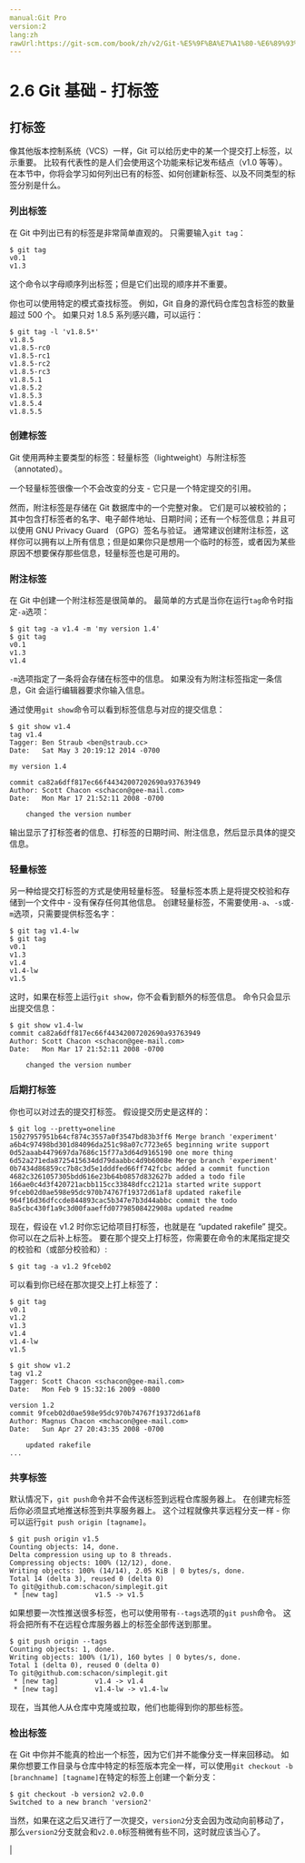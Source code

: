 ```yaml
---
manual:Git Pro
version:2
lang:zh
rawUrl:https://git-scm.com/book/zh/v2/Git-%E5%9F%BA%E7%A1%80-%E6%89%93%E6%A0%87%E7%AD%BE
---
```



# 2.6 Git 基础 - 打标签

## 打标签<a name="r_git_tagging"></a>


像其他版本控制系统（VCS）一样，Git 可以给历史中的某一个提交打上标签，以示重要。 比较有代表性的是人们会使用这个功能来标记发布结点（v1.0 等等）。 在本节中，你将会学习如何列出已有的标签、如何创建新标签、以及不同类型的标签分别是什么。



### 列出标签<a name="_列出标签"></a>


在 Git 中列出已有的标签是非常简单直观的。 只需要输入`git tag`：



```
$ git tag
v0.1
v1.3
```




这个命令以字母顺序列出标签；但是它们出现的顺序并不重要。




你也可以使用特定的模式查找标签。 例如，Git 自身的源代码仓库包含标签的数量超过 500 个。 如果只对 1.8.5 系列感兴趣，可以运行：



```
$ git tag -l 'v1.8.5*'
v1.8.5
v1.8.5-rc0
v1.8.5-rc1
v1.8.5-rc2
v1.8.5-rc3
v1.8.5.1
v1.8.5.2
v1.8.5.3
v1.8.5.4
v1.8.5.5
```




### 创建标签<a name="_创建标签"></a>


Git 使用两种主要类型的标签：轻量标签（lightweight）与附注标签（annotated）。




一个轻量标签很像一个不会改变的分支 - 它只是一个特定提交的引用。




然而，附注标签是存储在 Git 数据库中的一个完整对象。 它们是可以被校验的；其中包含打标签者的名字、电子邮件地址、日期时间；还有一个标签信息；并且可以使用 GNU Privacy Guard （GPG）签名与验证。 通常建议创建附注标签，这样你可以拥有以上所有信息；但是如果你只是想用一个临时的标签，或者因为某些原因不想要保存那些信息，轻量标签也是可用的。




### 附注标签<a name="r_annotated_tags"></a>


在 Git 中创建一个附注标签是很简单的。 最简单的方式是当你在运行`tag`命令时指定`-a`选项：



```
$ git tag -a v1.4 -m 'my version 1.4'
$ git tag
v0.1
v1.3
v1.4
```




`-m`选项指定了一条将会存储在标签中的信息。 如果没有为附注标签指定一条信息，Git 会运行编辑器要求你输入信息。




通过使用`git show`命令可以看到标签信息与对应的提交信息：



```
$ git show v1.4
tag v1.4
Tagger: Ben Straub <ben@straub.cc>
Date:   Sat May 3 20:19:12 2014 -0700

my version 1.4

commit ca82a6dff817ec66f44342007202690a93763949
Author: Scott Chacon <schacon@gee-mail.com>
Date:   Mon Mar 17 21:52:11 2008 -0700

    changed the version number
```




输出显示了打标签者的信息、打标签的日期时间、附注信息，然后显示具体的提交信息。




### 轻量标签<a name="_轻量标签"></a>


另一种给提交打标签的方式是使用轻量标签。 轻量标签本质上是将提交校验和存储到一个文件中 - 没有保存任何其他信息。 创建轻量标签，不需要使用`-a`、`-s`或`-m`选项，只需要提供标签名字：



```
$ git tag v1.4-lw
$ git tag
v0.1
v1.3
v1.4
v1.4-lw
v1.5
```




这时，如果在标签上运行`git show`，你不会看到额外的标签信息。 命令只会显示出提交信息：



```
$ git show v1.4-lw
commit ca82a6dff817ec66f44342007202690a93763949
Author: Scott Chacon <schacon@gee-mail.com>
Date:   Mon Mar 17 21:52:11 2008 -0700

    changed the version number
```




### 后期打标签<a name="_后期打标签"></a>


你也可以对过去的提交打标签。 假设提交历史是这样的：



```
$ git log --pretty=oneline
15027957951b64cf874c3557a0f3547bd83b3ff6 Merge branch 'experiment'
a6b4c97498bd301d84096da251c98a07c7723e65 beginning write support
0d52aaab4479697da7686c15f77a3d64d9165190 one more thing
6d52a271eda8725415634dd79daabbc4d9b6008e Merge branch 'experiment'
0b7434d86859cc7b8c3d5e1dddfed66ff742fcbc added a commit function
4682c3261057305bdd616e23b64b0857d832627b added a todo file
166ae0c4d3f420721acbb115cc33848dfcc2121a started write support
9fceb02d0ae598e95dc970b74767f19372d61af8 updated rakefile
964f16d36dfccde844893cac5b347e7b3d44abbc commit the todo
8a5cbc430f1a9c3d00faaeffd07798508422908a updated readme
```




现在，假设在 v1.2 时你忘记给项目打标签，也就是在 “updated rakefile” 提交。 你可以在之后补上标签。 要在那个提交上打标签，你需要在命令的末尾指定提交的校验和（或部分校验和）:



```
$ git tag -a v1.2 9fceb02
```




可以看到你已经在那次提交上打上标签了：



```
$ git tag
v0.1
v1.2
v1.3
v1.4
v1.4-lw
v1.5

$ git show v1.2
tag v1.2
Tagger: Scott Chacon <schacon@gee-mail.com>
Date:   Mon Feb 9 15:32:16 2009 -0800

version 1.2
commit 9fceb02d0ae598e95dc970b74767f19372d61af8
Author: Magnus Chacon <mchacon@gee-mail.com>
Date:   Sun Apr 27 20:43:35 2008 -0700

    updated rakefile
...
```




### 共享标签<a name="r_sharing_tags"></a>


默认情况下，`git push`命令并不会传送标签到远程仓库服务器上。 在创建完标签后你必须显式地推送标签到共享服务器上。 这个过程就像共享远程分支一样 - 你可以运行`git push origin [tagname]`。



```
$ git push origin v1.5
Counting objects: 14, done.
Delta compression using up to 8 threads.
Compressing objects: 100% (12/12), done.
Writing objects: 100% (14/14), 2.05 KiB | 0 bytes/s, done.
Total 14 (delta 3), reused 0 (delta 0)
To git@github.com:schacon/simplegit.git
 * [new tag]         v1.5 -> v1.5
```




如果想要一次性推送很多标签，也可以使用带有`--tags`选项的`git push`命令。 这将会把所有不在远程仓库服务器上的标签全部传送到那里。



```
$ git push origin --tags
Counting objects: 1, done.
Writing objects: 100% (1/1), 160 bytes | 0 bytes/s, done.
Total 1 (delta 0), reused 0 (delta 0)
To git@github.com:schacon/simplegit.git
 * [new tag]         v1.4 -> v1.4
 * [new tag]         v1.4-lw -> v1.4-lw
```




现在，当其他人从仓库中克隆或拉取，他们也能得到你的那些标签。




### 检出标签<a name="_检出标签"></a>


在 Git 中你并不能真的检出一个标签，因为它们并不能像分支一样来回移动。 如果你想要工作目录与仓库中特定的标签版本完全一样，可以使用`git checkout -b [branchname] [tagname]`在特定的标签上创建一个新分支：



```
$ git checkout -b version2 v2.0.0
Switched to a new branch 'version2'
```




当然，如果在这之后又进行了一次提交，`version2`分支会因为改动向前移动了，那么`version2`分支就会和`v2.0.0`标签稍微有些不同，这时就应该当心了。



|


